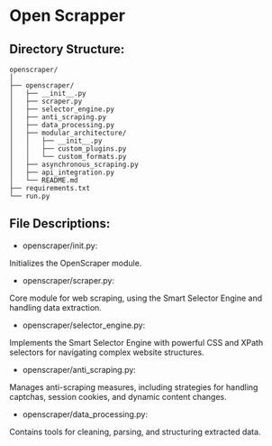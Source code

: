 # Open Scrapper

## Directory Structure:
```
openscraper/
│
├── openscraper/
│   ├── __init__.py
│   ├── scraper.py
│   ├── selector_engine.py
│   ├── anti_scraping.py
│   ├── data_processing.py
│   ├── modular_architecture/
│   │   ├── __init__.py
│   │   ├── custom_plugins.py
│   │   └── custom_formats.py
│   ├── asynchronous_scraping.py
│   ├── api_integration.py
│   └── README.md
├── requirements.txt
└── run.py
```

## File Descriptions:
- openscraper/init.py:

Initializes the OpenScraper module.

- openscraper/scraper.py:

Core module for web scraping, using the Smart Selector Engine and handling data extraction.

- openscraper/selector_engine.py:

Implements the Smart Selector Engine with powerful CSS and XPath selectors for navigating complex website structures.

- openscraper/anti_scraping.py:

Manages anti-scraping measures, including strategies for handling captchas, session cookies, and dynamic content changes.

- openscraper/data_processing.py:

Contains tools for cleaning, parsing, and structuring extracted data.